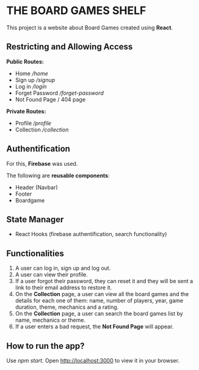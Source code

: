 # THE BOARD GAMES SHELF
This project is a website about Board Games created using **React**.

## Restricting and Allowing Access
**Public Routes:**
- Home _/home_
- Sign up _/signup_
- Log in _/login_
- Forget Password _/forget-password_
- Not Found Page / 404 page 

**Private Routes:**
- Profile _/profile_
- Collection _/collection_

## Authentification
For this, **Firebase** was used.

The following are **reusable components**:
- Header (Navbar)
- Footer
- Boardgame

## State Manager
- React Hooks (firebase authentification, search functionality)


## Functionalities
1. A user can log in, sign up and log out.
2. A user can view their profile.
3. If a user forgot their password, they can reset it and they will be sent a link to their email address to restore it.
4. On the **Collection** page, a user can view all the board games and the details for each one of them: name, number of players, year, game duration, theme, mechanics and a rating.
5. On the **Collection** page, a user can search the board games list by name, mechanics or theme.
6. If a user enters a bad request, the **Not Found Page** will appear.

## How to run the app?
Use _npm start_.
Open [http://localhost:3000](http://localhost:3000) to view it in your browser.
